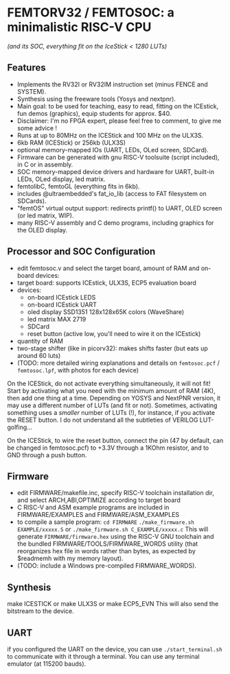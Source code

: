 FEMTORV32 / FEMTOSOC: a minimalistic RISC-V CPU 
===============================================

_(and its SOC, everything fit on the IceStick < 1280 LUTs)_
 

Features
--------

- Implements the RV32I or RV32IM instruction set (minus FENCE and SYSTEM).
- Synthesis using the freeware tools (Yosys and nextpnr).    
- Main goal: to be used for teaching, easy to read, fitting on the ICEstick, 
      fun demos (graphics), equip students for approx. $40.
- Disclaimer: I'm no FPGA expert, please feel free to comment, to
      give me some advice !
- Runs at up to 80MHz on the ICEStick and 100 MHz on the ULX3S.
- 6kb RAM (ICEStick) or 256kb (ULX3S)
- optional memory-mapped IOs (UART, LEDs, OLed screen, SDCard). 
- Firmware can be generated with gnu RISC-V toolsuite (script included), in C or in assembly.
- SOC memory-mapped device drivers and hardware for UART, built-in LEDs, OLed display, led matrix.
- femtolibC, femtoGL (everything fits in 6kb).
- includes @ultraembedded's fat_io_lib (access to FAT filesystem on SDCards).
- "femtOS" virtual output support: redirects printf() to UART, OLED screen (or led matrix, WIP).
- many RISC-V assembly and C demo programs, including graphics for the OLED display.

Processor and SOC Configuration 
-------------------------------

- edit femtosoc.v and select the target board, amount of RAM and on-board devices:
- target board: supports ICEstick, ULX3S, ECP5 evaluation board
- devices: 
   - on-board ICEstick LEDS
   - on-board ICEstick UART
   - oled display SSD1351 128x128x65K colors (WaveShare)
   - led matrix MAX 2719
   - SDCard
   - reset button (active low, you'll need to wire it on the ICEstick)
- quantity of RAM
- two-stage shifter (like in picorv32): makes shifts faster (but eats up around 60 luts)
- (TODO: more detailed wiring explanations and details on
     `femtosoc.pcf` / `femtosoc.lpf`, with photos for each device)
    
On the ICEStick, do not activate everything simultaneously, it will not fit!
Start by activating what you need with the minimum amount of RAM (4K),
then add one thing at a time. Depending on YOSYS and NextPNR version,
it may use a different number of LUTs (and fit or not). Sometimes,
activating something uses a *smaller* number of LUTs (!), for instance,
if you activate the RESET button. I do not understand all the subtleties of VERILOG LUT-golfing...

On the ICEStick, to wire the reset button, connect the pin (47 by default, can be changed in femtosoc.pcf)
to +3.3V through a 1KOhm resistor, and to GND through a push button.

Firmware
--------

- edit FIRMWARE/makefile.inc, specify RISC-V toolchain installation dir, and
       select ARCH,ABI,OPTIMIZE according to target board
- C RISC-V and ASM example programs are included in FIRMWARE/EXAMPLES and FIRMWARE/ASM_EXAMPLES
- to compile a sample program:
        `cd FIRMWARE`
	`./make_firmware.sh EXAMPLE/xxxxx.S`   or `./make_firmware.sh C_EXAMPLE/xxxxx.c` 
  This will generate `FIRMWARE/firmware.hex` using the RISC-V GNU
  toolchain and the bundled FIRMWARE/TOOLS/FIRMWARE_WORDS utility
   (that reorganizes hex file in words rather than bytes, as
   expected by $readmemh with my memory layout).
- (TODO: include a Windows pre-compiled FIRMWARE_WORDS).

Synthesis
---------

make ICESTICK or make ULX3S or make ECP5_EVN
This will also send the bitstream to the device.
    
UART
----

if you configured the UART on the device, you can use `./start_terminal.sh` to 
communicate with it through a terminal.
You can use any terminal emulator (at 115200 bauds).
    
